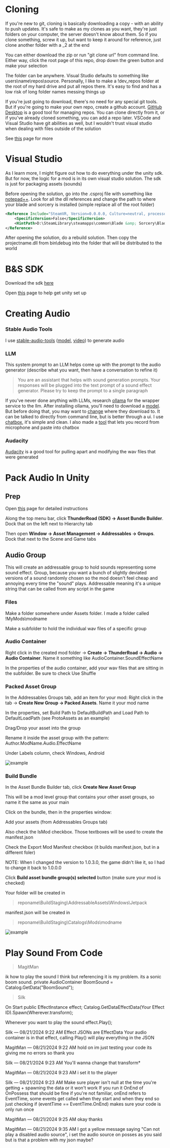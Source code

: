 # Cloning

If you're new to git, cloning is basically downloading a copy - with an ability to push updates.  It's safe to make as my clones as you want, they're just folders on your computer, the server doesn't know about them.  So if you clone something, screw it up, but want to keep it around for reference, just clone another folder with a _2 at the end

You can either download the zip or run "git clone url" from command line.  Either way, click the root page of this repo, drop down the green button and make your selection

The folder can be anywhere.  Visual Studio defaults to something like users\name\repos\source.  Personally, I like to make a !dev_repos folder at the root of my hard drive and put all repos there.  It's easy to find and has a low risk of long folder names messing things up

If you're just going to download, there's no need for any special git tools.  But if you're going to make your own repo, create a github account.  [GitHub Desktop](https://desktop.github.com/download) is a good tool for managing repos.  You can clone directly from it, or if you've already cloned something, you can add a repo later.  VSCode and Visual Studio have git abilities as well, but I wouldn't trust visual studio when dealing with files outside of the solution

See [this](https://docs.github.com/en/get-started/getting-started-with-git/set-up-git) page for more

# Visual Studio

As I learn more, I might figure out how to do everything under the unity sdk.  But for now, the logic for a mod is in its own visual studio solution.  The sdk is just for packaging assets (sounds)

Before opening the solution, go into the .csproj file with something like [notepad++](https://notepad-plus-plus.org).  Look for all the dll references and change the path to where your blade and sorcery is installed (simple replace all of the root folder)

```xml
<Reference Include="SteamVR, Version=0.0.0.0, Culture=neutral, processorArchitecture=MSIL">
    <SpecificVersion>False</SpecificVersion>
    <HintPath>D:\SteamLibrary\steamapps\common\Blade &amp; Sorcery\BladeAndSorcery_Data\Managed\SteamVR.dll</HintPath>
</Reference>
```

After opening the solution, do a rebuild solution.  Then copy the projectname.dll from bin\debug into the folder that will be distributed to the world

# B&S SDK

Download the sdk [here](https://github.com/KospY/BasSDK)

Open [this](https://kospy.github.io/BasSDK/Components/Guides/SDK-HowTo/UnitySDKSetup.html) page to help get unity set up

# Creating Audio

### Stable Audio Tools
I use [stable-audio-tools](https://github.com/Stability-AI/stable-audio-tools) ([model](https://huggingface.co/stabilityai/stable-audio-open-1.0), [video](https://www.youtube.com/watch?v=zu1TypuTl3U)) to generate audio

### LLM
This system prompt to an LLM helps come up with the prompt to the audio generator (describe what you want, then have a conversation to refine it)

> You are an assistant that helps with sound generation prompts.  Your responses will be plugged into the text prompt of a sound effect generator.  Please try to keep the prompt to a single paragraph

If you've never done anything with LLMs, research [ollama](https://ollama.com) for the wrapper service to the llm.  After installing ollama, you'll need to download a [model](https://ollama.com/library).  But before doing that, you may want to [change](https://github.com/ollama/ollama/blob/main/docs/faq.md#where-are-models-stored) where they download to.  It can be talked to directly from command line, but is better through a ui.  I use [chatbox](https://chatboxai.app), it's simple and clean.  I also made a [tool](https://github.com/charlierix/HAL_NIN/tree/main/!playground/speech%20to%20textbox) that lets you record from microphone and paste into chatbox

### Audacity
[Audacity](https://www.audacityteam.org) is a good tool for pulling apart and modifying the wav files that were generated

# Pack Audio In Unity

## Prep
Open [this](https://kospy.github.io/BasSDK/Components/Guides/SDK-HowTo/UnitySDKSetup.html) page for detailed instructions

Along the top menu bar, click **ThunderRoad (SDK) -> Asset Bundle Builder**.  Dock that on the left next to Hierarchy tab

Then open **Window -> Asset Management -> Addressables -> Groups**.  Dock that next to the Scene and Game tabs

## Audio Group

This will create an addressable group to hold sounds representing some sound effect.  Group, because you want a bunch of slightly deviated versions of a sound randomly chosen so the mod doesn't feel cheap and annoying every time the "sound" plays.  Addressable meaning it's a unique string that can be called from any script in the game

### Files
Make a folder somewhere under Assets folder.  I made a folder called !MyMods\\modname

Make a subfolder to hold the individual wav files of a specific group

### Audio Container
Right click in the created mod folder -> **Create -> ThunderRoad -> Audio -> Audio Container**.  Name it something like AudioContainer.SoundEffectName

In the properties of the audio container, add your wav files that are sitting in the subfolder.  Be sure to check Use Shuffle

### Packed Asset Group
In the Addressables Groups tab, add an item for your mod: Right click in the tab -> **Create New Group -> Packed Assets**.  Name it your mod name

In the properties, set Build Path to DefaultBuildPath and Load Path to DefaultLoadPath (see ProtoAssets as an example)

Drag/Drop your asset into the group

Rename it inside the asset group with the pattern: Author.ModName.Audio.EffectName

Under Labels column, check Windows, Android

![example](AddressableAddressGroup.png)

### Build Bundle
In the Asset Bundle Builder tab, click **Create New Asset Group**

This will be a mod level group that contains your other asset groups, so name it the same as your main

Click on the bundle, then in the properties window:

Add your assets (from Addressables Groups tab)

Also check the IsMod checkbox.  Those textboxes will be used to create the manifest.json

Check the Export Mod Manifest checkbox (it builds manifest.json, but in a different foler)

NOTE: When I changed the version to 1.0.3.0, the game didn't like it, so I had to change it back to 1.0.0.0

Click **Build asset bundle group(s) selected** button (make sure your mod is checked)

Your folder will be created in
> reponame\BuildStaging\AddressableAssets\Windows\Jetpack

manifest.json will be created in
> reponame\BuildStaging\Catalogs\Mods\modname

![example](AssetBundle.png)

# Play Sound From Code





> MagitMan

ik how to play the sound I think but referencing it is my problem. its a sonic boom sound.
private AudioContainer BoomSound = Catalog.GetData<AudioContainer>("BoomSound");


> Silk

 On Start
public EffectInstance effect;
Catalog.GetDataEffectData(Your Effect ID).Spawn(Wherever.transform);

 Whenever you want to play the sound
effect.Play();



Silk — 08/21/2024 9:22 AM
Effect JSONs are EffectData
Your audio container is in that effect, calling Play() will play everything in the JSON


MagitMan — 08/21/2024 9:22 AM
hold on im just testing your code
its giving me no errors so thank you


Silk — 08/21/2024 9:23 AM
You'll wanna change that transform*


MagitMan — 08/21/2024 9:23 AM
i set it to the player


Silk — 08/21/2024 9:23 AM
Make sure player isn't null at the time you're getting + spawning the data or it won't work
If you run it OnEnd of OnPossess that should be fine
if you're not familiar, onEnd refers to EventTime, some events get called when they start and when they end so just checking if (eventTime == EventTime.OnEnd) makes sure your code is only run once 


MagitMan — 08/21/2024 9:25 AM
okay thanks


MagitMan — 08/21/2024 9:35 AM
I got a yellow message saying "Can not play a disabled audio source", i set the audio source on posses as you said but is that a problem with my json maybe?








